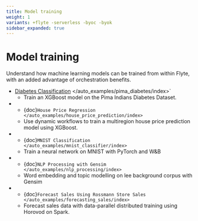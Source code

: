 ```yaml
---
title: Model training
weight: 1
variants: +flyte -serverless -byoc -byok
sidebar_expanded: true
---
```


# Model training

Understand how machine learning models can be trained from within Flyte, with an added advantage of orchestration benefits.

* [Diabetes Classification]() </auto_examples/pima_diabetes/index>`
  - Train an XGBoost model on the Pima Indians Diabetes Dataset.
* - {doc}`House Price Regression </auto_examples/house_price_prediction/index>`
  - Use dynamic workflows to train a multiregion house price prediction model using XGBoost.
* - {doc}`MNIST Classification </auto_examples/mnist_classifier/index>`
  - Train a neural network on MNIST with PyTorch and W&B
* - {doc}`NLP Processing with Gensim </auto_examples/nlp_processing/index>`
  - Word embedding and topic modelling on lee background corpus with Gensim
* - {doc}`Forecast Sales Using Rossmann Store Sales </auto_examples/forecasting_sales/index>`
  - Forecast sales data with data-parallel distributed training using Horovod on Spark.
```
